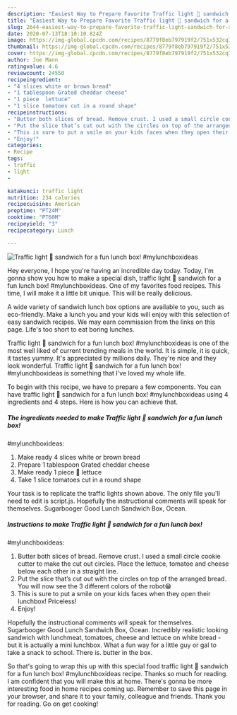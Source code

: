 ```yaml
---
description: "Easiest Way to Prepare Favorite Traffic light 🚦 sandwich for a fun lunch box! #mylunchboxideas"
title: "Easiest Way to Prepare Favorite Traffic light 🚦 sandwich for a fun lunch box! #mylunchboxideas"
slug: 2644-easiest-way-to-prepare-favorite-traffic-light-sandwich-for-a-fun-lunch-box-mylunchboxideas
date: 2020-07-13T18:10:10.824Z
image: https://img-global.cpcdn.com/recipes/8779f8eb797919f2/751x532cq70/traffic-light-🚦-sandwich-for-a-fun-lunch-box-mylunchboxideas-recipe-main-photo.jpg
thumbnail: https://img-global.cpcdn.com/recipes/8779f8eb797919f2/751x532cq70/traffic-light-🚦-sandwich-for-a-fun-lunch-box-mylunchboxideas-recipe-main-photo.jpg
cover: https://img-global.cpcdn.com/recipes/8779f8eb797919f2/751x532cq70/traffic-light-🚦-sandwich-for-a-fun-lunch-box-mylunchboxideas-recipe-main-photo.jpg
author: Joe Mann
ratingvalue: 4.6
reviewcount: 24550
recipeingredient:
- "4 slices white or brown bread"
- "1 tablespoon Grated cheddar cheese"
- "1 piece  lettuce"
- "1 slice tomatoes cut in a round shape"
recipeinstructions:
- "Butter both slices of bread. Remove crust. I used a small circle cookie cutter to make the cut out circles. Place the lettuce, tomatoe and cheese below each other in a straight line."
- "Put the slice that’s cut out with the circles on top of the arranged bread. You will now see the 3 different colors of the robot😁"
- "This is sure to put a smile on your kids faces when they open their lunchbox! Priceless!"
- "Enjoy!"
categories:
- Recipe
tags:
- traffic
- light
- 

katakunci: traffic light  
nutrition: 234 calories
recipecuisine: American
preptime: "PT24M"
cooktime: "PT60M"
recipeyield: "3"
recipecategory: Lunch

---
```



![Traffic light 🚦 sandwich for a fun lunch box!
#mylunchboxideas](https://img-global.cpcdn.com/recipes/8779f8eb797919f2/751x532cq70/traffic-light-🚦-sandwich-for-a-fun-lunch-box-mylunchboxideas-recipe-main-photo.jpg)

Hey everyone, I hope you're having an incredible day today. Today, I'm gonna show you how to make a special dish, traffic light 🚦 sandwich for a fun lunch box!
#mylunchboxideas. One of my favorites food recipes. This time, I will make it a little bit unique. This will be really delicious.

A wide variety of sandwich lunch box options are available to you, such as eco-friendly. Make a lunch you and your kids will enjoy with this selection of easy sandwich recipes. We may earn commission from the links on this page. Life&#39;s too short to eat boring lunches.

Traffic light 🚦 sandwich for a fun lunch box!
#mylunchboxideas is one of the most well liked of current trending meals in the world. It is simple, it is quick, it tastes yummy. It's appreciated by millions daily. They're nice and they look wonderful. Traffic light 🚦 sandwich for a fun lunch box!
#mylunchboxideas is something that I've loved my whole life.


To begin with this recipe, we have to prepare a few components. You can have traffic light 🚦 sandwich for a fun lunch box!
#mylunchboxideas using 4 ingredients and 4 steps. Here is how you can achieve that.

<!--inarticleads1-->

##### The ingredients needed to make Traffic light 🚦 sandwich for a fun lunch box!
#mylunchboxideas:

1. Make ready 4 slices white or brown bread
1. Prepare 1 tablespoon Grated cheddar cheese
1. Make ready 1 piece 🥬 lettuce
1. Take 1 slice tomatoes cut in a round shape


Your task is to replicate the traffic lights shown above. The only file you&#39;ll need to edit is script.js. Hopefully the instructional comments will speak for themselves. Sugarbooger Good Lunch Sandwich Box, Ocean. 

<!--inarticleads2-->

##### Instructions to make Traffic light 🚦 sandwich for a fun lunch box!
#mylunchboxideas:

1. Butter both slices of bread. Remove crust. I used a small circle cookie cutter to make the cut out circles. Place the lettuce, tomatoe and cheese below each other in a straight line.
1. Put the slice that’s cut out with the circles on top of the arranged bread. You will now see the 3 different colors of the robot😁
1. This is sure to put a smile on your kids faces when they open their lunchbox! Priceless!
1. Enjoy!


Hopefully the instructional comments will speak for themselves. Sugarbooger Good Lunch Sandwich Box, Ocean. Incredibly realistic looking sandwich with lunchmeat, tomatoes, cheese and lettuce on white bread - but it is actually a mini lunchbox. What a fun way for a little guy or gal to take a snack to school. There is. butter in the box. 

So that's going to wrap this up with this special food traffic light 🚦 sandwich for a fun lunch box!
#mylunchboxideas recipe. Thanks so much for reading. I am confident that you will make this at home. There's gonna be more interesting food in home recipes coming up. Remember to save this page in your browser, and share it to your family, colleague and friends. Thank you for reading. Go on get cooking!
